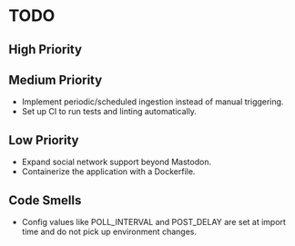 # TODO

## High Priority

## Medium Priority
- Implement periodic/scheduled ingestion instead of manual triggering.
- Set up CI to run tests and linting automatically.

## Low Priority
- Expand social network support beyond Mastodon.
- Containerize the application with a Dockerfile.

## Code Smells
- Config values like POLL_INTERVAL and POST_DELAY are set at import time and do not pick up environment changes.
